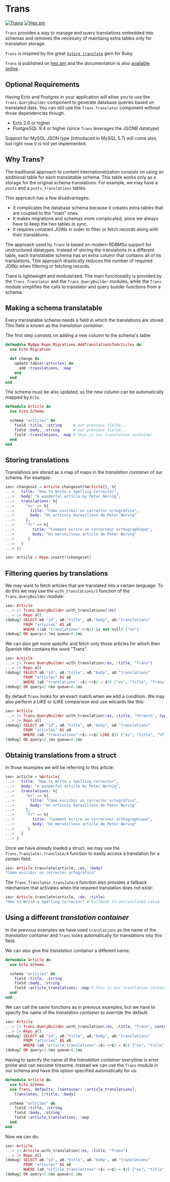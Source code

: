 # Trans

[![Travis](https://img.shields.io/travis/belaustegui/trans.svg?maxAge=2592000&&style=flat-square)](https://travis-ci.org/belaustegui/trans)
[![Hex.pm](https://img.shields.io/hexpm/dt/trans.svg?maxAge=2592000&style=flat-square)](https://hex.pm/packages/trans)

`Trans` provides a way to manage and query translations embedded into schemas
and removes the necessity of maintaing extra tables only for translation storage.

`Trans` is inspired by the great [`hstore translate`](https://github.com/Leadformance/hstore_translate)
gem for Ruby.

`Trans` is published on [hex.pm](https://hex.pm/packages/trans) and the documentation
is also [available online](https://hexdocs.pm/trans/).

## Optional Requirements

Having Ecto and Postgrex in your application will allow you to use the `Trans.QueryBuilder`
component to generate database queries based on translated data.  You can still
use the `Trans.Translator` component without those dependencies though.

- Ecto 2.0 or higher
- PostgreSQL 9.4 or higher (since `Trans` leverages the JSONB datatype)

Support for MySQL JSON type (introduced in MySQL 5.7) will come also, but right
now it is not yet implemented.

## Why Trans?

The traditional approach to content internationalization consists on using an
additional table for each translatable schema. This table works only as a storage
for the original schema translations. For example, we may have a `posts` and
a `posts_translations` tables.

This approach has a few disadvantages:

- It complicates the database schema because it creates extra tables that are
  coupled to the "main" ones.
- It makes migrations and schemas more complicated, since we always have to keep
  the two tables in sync.
- It requires constant JOINs in order to filter or fetch records along with their
  translations.

The approach used by `Trans` is based on modern RDBMSs support for unstructured
datatypes.  Instead of storing the translations in a different table, each
translatable schema has an extra column that contains all of its translations.
This approach drastically reduces the number of required JOINs when filtering or
fetching records.

Trans is lightweight and modularized. The main functionality is provided by the
`Trans.Translator` and the `Trans.QueryBuilder` modules, while the `Trans` module
simplifies the calls to translator and query builder functions from a schema.

## Making a schema translatable

Every translatable schema needs a field in which the translations are stored.
This field is known as the *translation container*.

The first step consists on adding a new column to the schema's table:

```elixir
defmodule MyApp.Repo.Migrations.AddTranslationsToArticles do
  use Ecto.Migration

  def change do
    update table(:articles) do
      add :translations, :map
    end
  end
end
```

The schema must be also updated, so the new column can be automatically mapped
by `Ecto`.

```elixir
defmodule Article do
  use Ecto.Schema

  schema "articles" do
    field :title, :string     # our previous fields...
    field :body, :string      # our previous fields...
    field :translations, :map # this is our translation container
  end
end
```

## Storing translations

Translations are stored as a map of maps in the *translation container* of our
schema.  For example:

```elixir
iex> changeset = Article.changeset(%Article{}, %{
...>   title: "How to Write a Spelling Corrector",
...>   body: "A wonderful article by Peter Norvig",
...>   translations: %{
...>     "es" => %{
...>       title: "Cómo escribir un corrector ortográfico",
...>       body: "Un artículo maravilloso de Peter Norvig"
...>     },
...>     "fr" => %{
...>        title: "Comment écrire un correcteur orthographique",
...>        body: "Un merveilleux article de Peter Norvig"
...>      }
...>   }
...> })

iex> article = Repo.insert!(changeset)
```

## Filtering queries by translations

We may want to fetch articles that are translated into a certain language.  To
do this we may use the `with_translations/3` function of the `Trans.QueryBuilder`
module:

```elixir
iex> Article
...> |> Trans.QueryBuilder.with_translations(:es)
...> |> Repo.all
[debug] SELECT a0."id", a0."title", a0."body", a0."translations"
        FROM "articles" AS a0
        WHERE ((a0."translations"->>$1) is not null) ["es"]
[debug] OK query=4.7ms queue=0.1ms
```

We can also get more specific and fetch only those articles for which their
Spanish title contains the word "Trans".

```elixir
iex> Article
...> |> Trans.QueryBuilder.with_translation(:es, :title, "Trans")
...> |> Repo.all
[debug] SELECT a0."id", a0."title", a0."body", a0."translations"
        FROM "articles" AS a0
        WHERE (a0."translations"->$1->>$2 = $3) ["es", "title", "Trans"]
[debug] OK query=2.6ms queue=0.1ms
```

By default `Trans` looks for an exact match when we add a condition.  We may
also perform a LIKE or ILIKE comparison and use wilcards like this:

```elixir
iex> Article
...> |> Trans.QueryBuilder.with_translation(:es, :title, "%Trans%", type: :like)
...> |> Repo.all
[debug] SELECT a0."id", a0."title", a0."body", a0."translations"
        FROM "articles" AS a0
        WHERE (a0."translations"->$1->>$2 LIKE $3) ["es", "title", "%Trans%"]
[debug] OK query=2.1ms queue=0.1ms
```

## Obtainig translations from a struct

In those examples we will be referring to this article:

```elixir
iex> article = %Article{
...>   title: "How to Write a Spelling Corrector",
...>   body: "A wonderful article by Peter Norvig",
...>   translations: %{
...>     "es" => %{
...>       title: "Cómo escribir un corrector ortográfico",
...>       body: "Un artículo maravilloso de Peter Norvig"
...>     },
...>     "fr" => %{
...>        title: "Comment écrire un correcteur orthographique",
...>        body: "Un merveilleux article de Peter Norvig"
...>      }
...>   }
...> }
```

Once we have already loaded a struct, we may use the `Trans.Translator.translate/4`
function to easily access a translation for a certain field.

```elixir
iex> Article.translate(article, :es, :body)
"Cómo escribir un corrector ortográfico"
```

The `Trans.Translator.translate/4` function also provides a fallback mechanism
that activates when the required translation does not exist:

```elixir
iex> Article.translate(article, :de, :title)
"How to Write a Spelling Corrector" # Fallback to untranslated value
```

## Using a different *translation container*

In the previous examples we have used `translations` as the name of the
*translation container* and `Trans` looks automatically for translations into this
field.

We can also give the *translation container* a different name:

```elixir
defmodule Article do
  use Ecto.Schema

  schema "articles" do
    field :title, :string
    field :body, :string
    field :article_translations, :map # this is our translation container
  end
end
```

We can call the same functions as in previous examples, but we have to specify
the name of the *translation container* to override the default:

```elixir
iex> Article
...> |> Trans.QueryBuilder.with_translation(:es, :title, "Trans", container: :article_translations)
...> |> Repo.all
[debug] SELECT a0."id", a0."title", a0."body", a0."translations"
        FROM "articles" AS a0
        WHERE (a0."article_translations"->$1->>$2 = $3) ["es", "title", "Trans"]
[debug] OK query=2.6ms queue=0.1ms
```

Having to specify the name of the *translation container* everytime is error
prone and can become tiresome.  Instead we can use the `Trans` module in our
schema and have this option specified automatically for us:

```elixir
defmodule Article do
  use Ecto.Schema
  use Trans, defaults: [container: :article_translations],
    translates: [:title, :body]

  schema "articles" do
    field :title, :string
    field :body, :string
    field :article_translations, :map
  end
end
```

Now we can do:

```elixir
iex> Article
...> |> Article.with_translation(:es, :title, "Trans")
...> |> Repo.all
[debug] SELECT a0."id", a0."title", a0."body", a0."translations"
        FROM "articles" AS a0
        WHERE (a0."article_translations"->$1->>$2 = $3) ["es", "title", "Trans"]
[debug] OK query=2.6ms queue=0.1ms
```